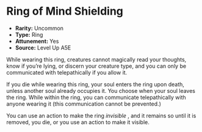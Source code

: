 
# Ring of Mind Shielding

* **Rarity:** Uncommon
* **Type:** Ring
* **Attunement:** Yes
* **Source:** Level Up A5E


While wearing this ring, creatures cannot magically read your thoughts, know if you’re lying, or discern your creature type, and you can only be communicated with telepathically if you allow it.

If you die while wearing this ring, your soul enters the ring upon death, unless another soul already occupies it. You choose when your soul leaves the ring. While within the ring, you can communicate telepathically with anyone wearing it (this communication cannot be prevented.)

You can use an action to make the ring _invisible_ , and it remains so until it is removed, you die, or you use an action to make it visible.
